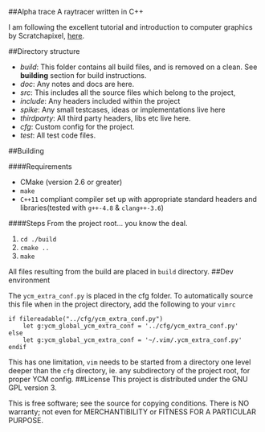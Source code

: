 ##Alpha trace
A raytracer written in C++ 

I am following the excellent tutorial and introduction to computer graphics by
Scratchapixel, [here](http://www.scratchapixel.com/).

##Directory structure

 - *build*: This folder contains all build files, and is removed on a clean. See
   **building** section for build instructions.
 - *doc*: Any notes and docs are here.
 - *src*: This includes all the source files which belong to the project,
 - *include*: Any headers included within the project
 - *spike*: Any small testcases, ideas or implementations live here
 - *thirdparty*: All third party headers, libs etc live here.
 - *cfg*: Custom config for the project.
 - *test*: All test code files.

##Building

####Requirements
 * CMake (version 2.6 or greater)
 * `make`
 * `C++11` compliant compiler set up with appropriate standard headers and
   libraries(tested with `g++-4.8` & `clang++-3.6`)

####Steps
From the project root... you know the deal.
1. `cd ./build`
2. `cmake ..`
3. `make`

All files resulting from the build are placed in `build` directory.
##Dev environment

The `ycm_extra_conf.py` is placed in the cfg folder. To automatically source this
file when in the project directory, add the following to your `vimrc`

    if filereadable("../cfg/ycm_extra_conf.py")
        let g:ycm_global_ycm_extra_conf = '../cfg/ycm_extra_conf.py'
    else
        let g:ycm_global_ycm_extra_conf = '~/.vim/.ycm_extra_conf.py'
    endif

This has one limitation, `vim` needs to be started from a directory one level
deeper than the `cfg` directory, ie. any subdirectory of the project root, for
proper YCM config.
##License
This project is distributed under the GNU GPL version 3.

This is free software; see the source for copying conditions.  There is NO
warranty; not even for MERCHANTIBILITY or FITNESS FOR A PARTICULAR PURPOSE.
